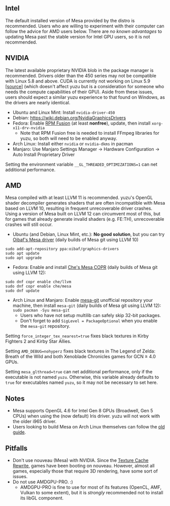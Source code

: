 ## Intel
The default installed version of Mesa provided by the distro is recommended. Users who are willing to experiment with their computer can follow the advice for AMD users below. There are *no known advantages* to updating Mesa past the stable version for Intel GPU users, so it is not recommended.

## NVIDIA
The latest available proprietary NVIDIA blob in the package manager is recommended. Drivers older than the 450 series may not be compatible with Linux 5.8 and above. CUDA is currently not working on Linux 5.9 [[source]](https://phoronix.com/scan.php?page=news_item&px=NVIDIA-Linux-5.9-Delayed) (which doesn't affect yuzu but is a consideration for someone who needs the compute capabilities of their GPU). Aside from these issues, users should expect a similar yuzu experience to that found on Windows, as the drivers are nearly identical.

- Ubuntu and Linux Mint: Install `nvidia-driver-450`
- Debian: https://wiki.debian.org/NvidiaGraphicsDrivers
- Fedora: Enable [RPM Fusion](https://rpmfusion.org/Configuration) (at least **nonfree**), update, then install `xorg-x11-drv-nvidia`
    - Note that RPM Fusion free is needed to install FFmpeg libraries for yuzu, so both will need to be enabled anyway.
- Arch Linux: Install either `nvidia` or `nvidia-dkms` in pacman
- Manjaro: Use Manjaro Settings Manager -> Hardware Configuration -> Auto Install Proprietary Driver

Setting the environment variable `__GL_THREADED_OPTIMIZATIONS=1` can net additional performance.

## AMD
Mesa compiled with at least LLVM 11 is recommended. yuzu's OpenGL shader decompiler generates shaders that are often incompatible with Mesa based on LLVM 10, resulting in frequent unrecoverable driver crashes. Using a version of Mesa built on LLVM 12 can circumvent most of this, but for games that already generate invalid shaders (e.g. FE:TH), unrecoverable crashes will still occur.

- Ubuntu (and Debian, Linux Mint, etc.): **No good solution**, but you can try [Oibaf's Mesa driver](https://launchpad.net/~oibaf/+archive/ubuntu/graphics-drivers) (daily builds of Mesa git using LLVM 10)

```
sudo add-apt-repository ppa:oibaf/graphics-drivers
sudo apt update
sudo apt upgrade
```

- Fedora: Enable and install [Che's Mesa COPR](https://copr.fedorainfracloud.org/coprs/che/mesa/) (daily builds of Mesa git using LLVM 12):

```
sudo dnf copr enable che/llvm
sudo dnf copr enable che/mesa
sudo dnf update
```

- Arch Linux and Manjaro: Enable [mesa-git](https://wiki.archlinux.org/index.php/Unofficial_user_repositories#mesa-git) unofficial repository your machine, then install `mesa-git` (daily builds of Mesa git using LLVM 12): <br>```sudo pacman -Syu mesa-git```
    - Users who have not setup multilib can safely skip 32-bit packages.
    - Don't forget to add `SigLevel = PackageOptional` when you enable the `mesa-git` repository.

Setting `force_integer_tex_nearest=true` fixes black textures in Kirby Fighters 2 and Kirby Star Allies.

Setting `AMD_DEBUG=nohyperz` fixes black textures in The Legend of Zelda: Breath of the Wild and both Xenoblade Chronicles games for GCN ≥ 4.0 GPUs.

Setting `mesa_glthread=true` can net additional performance, only if the executable is not named `yuzu`. Otherwise, this variable already defaults to `true` for executables named `yuzu`, so it may not be necessary to set here.

## Notes
- Mesa supports OpenGL 4.6 for Intel Gen 8 GPUs (Broadwell, Gen 5 CPUs) when using the (now default) Iris driver. yuzu will not work with the older i965 driver.
- Users looking to build Mesa on Arch Linux themselves can follow the [old guide](https://github.com/yuzu-emu/yuzu/wiki/%5BDeprecated%5D-Building-Mesa-on-Arch-Linux).

## Pitfalls
- Don't use nouveau (Mesa) with NVIDIA. Since the [Texture Cache Rewrite](https://github.com/yuzu-emu/yuzu/pull/4967), games have been booting on nouveau. However, almost all games, especially those that require 3D rendering, have some sort of issues.
- Do not use AMDGPU-PRO. :)
    - AMDGPU-PRO is fine to use for most of its features (OpenCL, AMF, Vulkan to some extent), but it is *strongly* recommended not to install its libGL component. 